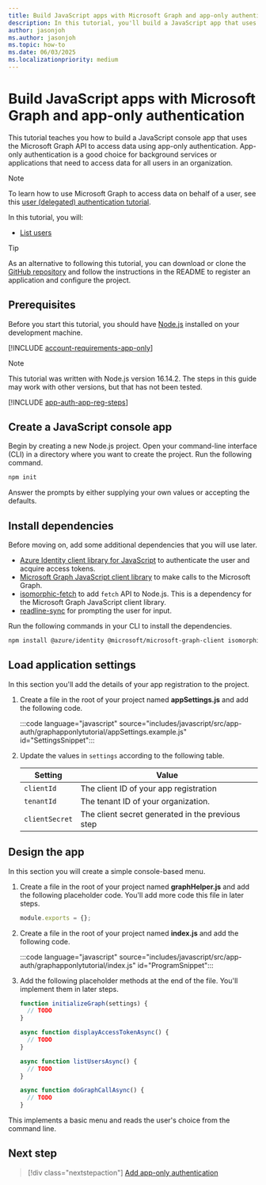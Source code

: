 ```yaml
---
title: Build JavaScript apps with Microsoft Graph and app-only authentication
description: In this tutorial, you'll build a JavaScript app that uses the Microsoft Graph API to access data using app-only authentication.
author: jasonjoh
ms.author: jasonjoh
ms.topic: how-to
ms.date: 06/03/2025
ms.localizationpriority: medium
---
```


# Build JavaScript apps with Microsoft Graph and app-only authentication

This tutorial teaches you how to build a JavaScript console app that uses the Microsoft Graph API to access data using app-only authentication. App-only authentication is a good choice for background services or applications that need to access data for all users in an organization.

> [!NOTE]
> To learn how to use Microsoft Graph to access data on behalf of a user, see this [user (delegated) authentication tutorial](/graph/tutorials/javascript).

In this tutorial, you will:

- [List users](/graph/api/user-list)

> [!TIP]
> As an alternative to following this tutorial, you can download or clone the [GitHub repository](https://github.com/microsoftgraph/msgraph-training-javascript/tree/main/app-auth) and follow the instructions in the README to register an application and configure the project.

## Prerequisites

Before you start this tutorial, you should have [Node.js](https://nodejs.org) installed on your development machine.

[!INCLUDE [account-requirements-app-only](includes/shared/account-requirements-app-only.md)]

> [!NOTE]
> This tutorial was written with Node.js version 16.14.2. The steps in this guide may work with other versions, but that has not been tested.

[!INCLUDE [app-auth-app-reg-steps](includes/shared/app-auth-app-reg-steps.md)]

## Create a JavaScript console app

Begin by creating a new Node.js project. Open your command-line interface (CLI) in a directory where you want to create the project. Run the following command.

```bash
npm init
```

Answer the prompts by either supplying your own values or accepting the defaults.

## Install dependencies

Before moving on, add some additional dependencies that you will use later.

- [Azure Identity client library for JavaScript](https://www.npmjs.com/package/@azure/identity)  to authenticate the user and acquire access tokens.
- [Microsoft Graph JavaScript client library](https://www.npmjs.com/package/@microsoft/microsoft-graph-client) to make calls to the Microsoft Graph.
- [isomorphic-fetch](https://www.npmjs.com/package/isomorphic-fetch) to add `fetch` API to Node.js. This is a dependency for the Microsoft Graph JavaScript client library.
- [readline-sync](https://www.npmjs.com/package/readline-sync) for prompting the user for input.

Run the following commands in your CLI to install the dependencies.

```bash
npm install @azure/identity @microsoft/microsoft-graph-client isomorphic-fetch readline-sync
```

## Load application settings

In this section you'll add the details of your app registration to the project.

1. Create a file in the root of your project named **appSettings.js** and add the following code.

    :::code language="javascript" source="includes/javascript/src/app-auth/graphapponlytutorial/appSettings.example.js" id="SettingsSnippet":::

1. Update the values in `settings` according to the following table.

    | Setting | Value |
    |---------|-------|
    | `clientId` | The client ID of your app registration |
    | `tenantId` | The tenant ID of your organization. |
    | `clientSecret` | The client secret generated in the previous step |

## Design the app

In this section you will create a simple console-based menu.

1. Create a file in the root of your project named **graphHelper.js** and add the following placeholder code. You'll add more code this file in later steps.

    ```javascript
    module.exports = {};
    ```

1. Create a file in the root of your project named **index.js** and add the following code.

    :::code language="javascript" source="includes/javascript/src/app-auth/graphapponlytutorial/index.js" id="ProgramSnippet":::

1. Add the following placeholder methods at the end of the file. You'll implement them in later steps.

    ```javascript
    function initializeGraph(settings) {
      // TODO
    }

    async function displayAccessTokenAsync() {
      // TODO
    }

    async function listUsersAsync() {
      // TODO
    }

    async function doGraphCallAsync() {
      // TODO
    }
    ```

This implements a basic menu and reads the user's choice from the command line.

## Next step

> [!div class="nextstepaction"]
> [Add app-only authentication](javascript-app-only-authentication.md)
